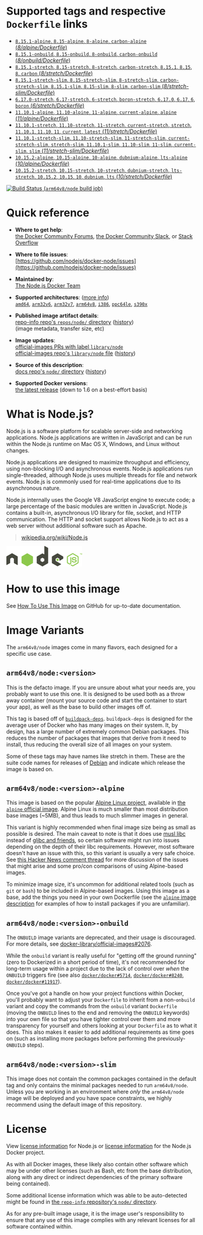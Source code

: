 <!--

********************************************************************************

WARNING:

    DO NOT EDIT "node/README.md"

    IT IS AUTO-GENERATED

    (from the other files in "node/" combined with a set of templates)

********************************************************************************

-->

# Supported tags and respective `Dockerfile` links

-	[`8.15.1-alpine`, `8.15-alpine`, `8-alpine`, `carbon-alpine` (*8/alpine/Dockerfile*)](https://github.com/nodejs/docker-node/blob/de76fb48b532d6be012098dc3538bd15329a27d0/8/alpine/Dockerfile)
-	[`8.15.1-onbuild`, `8.15-onbuild`, `8-onbuild`, `carbon-onbuild` (*8/onbuild/Dockerfile*)](https://github.com/nodejs/docker-node/blob/de76fb48b532d6be012098dc3538bd15329a27d0/8/onbuild/Dockerfile)
-	[`8.15.1-stretch`, `8.15-stretch`, `8-stretch`, `carbon-stretch`, `8.15.1`, `8.15`, `8`, `carbon` (*8/stretch/Dockerfile*)](https://github.com/nodejs/docker-node/blob/de76fb48b532d6be012098dc3538bd15329a27d0/8/stretch/Dockerfile)
-	[`8.15.1-stretch-slim`, `8.15-stretch-slim`, `8-stretch-slim`, `carbon-stretch-slim`, `8.15.1-slim`, `8.15-slim`, `8-slim`, `carbon-slim` (*8/stretch-slim/Dockerfile*)](https://github.com/nodejs/docker-node/blob/de76fb48b532d6be012098dc3538bd15329a27d0/8/stretch-slim/Dockerfile)
-	[`6.17.0-stretch`, `6.17-stretch`, `6-stretch`, `boron-stretch`, `6.17.0`, `6.17`, `6`, `boron` (*6/stretch/Dockerfile*)](https://github.com/nodejs/docker-node/blob/6833ee622c5a1d4c054ffaf96115f2a20714f5f3/6/stretch/Dockerfile)
-	[`11.10.1-alpine`, `11.10-alpine`, `11-alpine`, `current-alpine`, `alpine` (*11/alpine/Dockerfile*)](https://github.com/nodejs/docker-node/blob/926bddb46b98edf3e1cf75d128afc7cb3b06fb54/11/alpine/Dockerfile)
-	[`11.10.1-stretch`, `11.10-stretch`, `11-stretch`, `current-stretch`, `stretch`, `11.10.1`, `11.10`, `11`, `current`, `latest` (*11/stretch/Dockerfile*)](https://github.com/nodejs/docker-node/blob/926bddb46b98edf3e1cf75d128afc7cb3b06fb54/11/stretch/Dockerfile)
-	[`11.10.1-stretch-slim`, `11.10-stretch-slim`, `11-stretch-slim`, `current-stretch-slim`, `stretch-slim`, `11.10.1-slim`, `11.10-slim`, `11-slim`, `current-slim`, `slim` (*11/stretch-slim/Dockerfile*)](https://github.com/nodejs/docker-node/blob/926bddb46b98edf3e1cf75d128afc7cb3b06fb54/11/stretch-slim/Dockerfile)
-	[`10.15.2-alpine`, `10.15-alpine`, `10-alpine`, `dubnium-alpine`, `lts-alpine` (*10/alpine/Dockerfile*)](https://github.com/nodejs/docker-node/blob/1d01380b9fa115e26df9430f7c6c591a1643f798/10/alpine/Dockerfile)
-	[`10.15.2-stretch`, `10.15-stretch`, `10-stretch`, `dubnium-stretch`, `lts-stretch`, `10.15.2`, `10.15`, `10`, `dubnium`, `lts` (*10/stretch/Dockerfile*)](https://github.com/nodejs/docker-node/blob/1d01380b9fa115e26df9430f7c6c591a1643f798/10/stretch/Dockerfile)

[![Build Status](https://doi-janky.infosiftr.net/job/multiarch/job/arm64v8/job/node/badge/icon) (`arm64v8/node` build job)](https://doi-janky.infosiftr.net/job/multiarch/job/arm64v8/job/node/)

# Quick reference

-	**Where to get help**:  
	[the Docker Community Forums](https://forums.docker.com/), [the Docker Community Slack](https://blog.docker.com/2016/11/introducing-docker-community-directory-docker-community-slack/), or [Stack Overflow](https://stackoverflow.com/search?tab=newest&q=docker)

-	**Where to file issues**:  
	[https://github.com/nodejs/docker-node/issues](https://github.com/nodejs/docker-node/issues)

-	**Maintained by**:  
	[The Node.js Docker Team](https://github.com/nodejs/docker-node)

-	**Supported architectures**: ([more info](https://github.com/docker-library/official-images#architectures-other-than-amd64))  
	[`amd64`](https://hub.docker.com/r/amd64/node/), [`arm32v6`](https://hub.docker.com/r/arm32v6/node/), [`arm32v7`](https://hub.docker.com/r/arm32v7/node/), [`arm64v8`](https://hub.docker.com/r/arm64v8/node/), [`i386`](https://hub.docker.com/r/i386/node/), [`ppc64le`](https://hub.docker.com/r/ppc64le/node/), [`s390x`](https://hub.docker.com/r/s390x/node/)

-	**Published image artifact details**:  
	[repo-info repo's `repos/node/` directory](https://github.com/docker-library/repo-info/blob/master/repos/node) ([history](https://github.com/docker-library/repo-info/commits/master/repos/node))  
	(image metadata, transfer size, etc)

-	**Image updates**:  
	[official-images PRs with label `library/node`](https://github.com/docker-library/official-images/pulls?q=label%3Alibrary%2Fnode)  
	[official-images repo's `library/node` file](https://github.com/docker-library/official-images/blob/master/library/node) ([history](https://github.com/docker-library/official-images/commits/master/library/node))

-	**Source of this description**:  
	[docs repo's `node/` directory](https://github.com/docker-library/docs/tree/master/node) ([history](https://github.com/docker-library/docs/commits/master/node))

-	**Supported Docker versions**:  
	[the latest release](https://github.com/docker/docker-ce/releases/latest) (down to 1.6 on a best-effort basis)

# What is Node.js?

Node.js is a software platform for scalable server-side and networking applications. Node.js applications are written in JavaScript and can be run within the Node.js runtime on Mac OS X, Windows, and Linux without changes.

Node.js applications are designed to maximize throughput and efficiency, using non-blocking I/O and asynchronous events. Node.js applications run single-threaded, although Node.js uses multiple threads for file and network events. Node.js is commonly used for real-time applications due to its asynchronous nature.

Node.js internally uses the Google V8 JavaScript engine to execute code; a large percentage of the basic modules are written in JavaScript. Node.js contains a built-in, asynchronous I/O library for file, socket, and HTTP communication. The HTTP and socket support allows Node.js to act as a web server without additional software such as Apache.

> [wikipedia.org/wiki/Node.js](https://en.wikipedia.org/wiki/Node.js)

![logo](https://raw.githubusercontent.com/docker-library/docs/01c12653951b2fe592c1f93a13b4e289ada0e3a1/node/logo.png)

# How to use this image

See [How To Use This Image](https://github.com/nodejs/docker-node/blob/master/README.md#how-to-use-this-image) on GitHub for up-to-date documentation.

# Image Variants

The `arm64v8/node` images come in many flavors, each designed for a specific use case.

## `arm64v8/node:<version>`

This is the defacto image. If you are unsure about what your needs are, you probably want to use this one. It is designed to be used both as a throw away container (mount your source code and start the container to start your app), as well as the base to build other images off of.

This tag is based off of [`buildpack-deps`](https://hub.docker.com/_/buildpack-deps/). `buildpack-deps` is designed for the average user of Docker who has many images on their system. It, by design, has a large number of extremely common Debian packages. This reduces the number of packages that images that derive from it need to install, thus reducing the overall size of all images on your system.

Some of these tags may have names like stretch in them. These are the suite code names for releases of [Debian](https://wiki.debian.org/DebianReleases) and indicate which release the image is based on.

## `arm64v8/node:<version>-alpine`

This image is based on the popular [Alpine Linux project](http://alpinelinux.org), available in [the `alpine` official image](https://hub.docker.com/_/alpine). Alpine Linux is much smaller than most distribution base images (~5MB), and thus leads to much slimmer images in general.

This variant is highly recommended when final image size being as small as possible is desired. The main caveat to note is that it does use [musl libc](http://www.musl-libc.org) instead of [glibc and friends](http://www.etalabs.net/compare_libcs.html), so certain software might run into issues depending on the depth of their libc requirements. However, most software doesn't have an issue with this, so this variant is usually a very safe choice. See [this Hacker News comment thread](https://news.ycombinator.com/item?id=10782897) for more discussion of the issues that might arise and some pro/con comparisons of using Alpine-based images.

To minimize image size, it's uncommon for additional related tools (such as `git` or `bash`) to be included in Alpine-based images. Using this image as a base, add the things you need in your own Dockerfile (see the [`alpine` image description](https://hub.docker.com/_/alpine/) for examples of how to install packages if you are unfamiliar).

## `arm64v8/node:<version>-onbuild`

The `ONBUILD` image variants are deprecated, and their usage is discouraged. For more details, see [docker-library/official-images#2076](https://github.com/docker-library/official-images/issues/2076).

While the `onbuild` variant is really useful for "getting off the ground running" (zero to Dockerized in a short period of time), it's not recommended for long-term usage within a project due to the lack of control over *when* the `ONBUILD` triggers fire (see also [`docker/docker#5714`](https://github.com/docker/docker/issues/5714), [`docker/docker#8240`](https://github.com/docker/docker/issues/8240), [`docker/docker#11917`](https://github.com/docker/docker/issues/11917)).

Once you've got a handle on how your project functions within Docker, you'll probably want to adjust your `Dockerfile` to inherit from a non-`onbuild` variant and copy the commands from the `onbuild` variant `Dockerfile` (moving the `ONBUILD` lines to the end and removing the `ONBUILD` keywords) into your own file so that you have tighter control over them and more transparency for yourself and others looking at your `Dockerfile` as to what it does. This also makes it easier to add additional requirements as time goes on (such as installing more packages before performing the previously-`ONBUILD` steps).

## `arm64v8/node:<version>-slim`

This image does not contain the common packages contained in the default tag and only contains the minimal packages needed to run `arm64v8/node`. Unless you are working in an environment where *only* the `arm64v8/node` image will be deployed and you have space constraints, we highly recommend using the default image of this repository.

# License

View [license information](https://github.com/nodejs/node/blob/master/LICENSE) for Node.js or [license information](https://github.com/nodejs/docker-node/blob/master/LICENSE) for the Node.js Docker project.

As with all Docker images, these likely also contain other software which may be under other licenses (such as Bash, etc from the base distribution, along with any direct or indirect dependencies of the primary software being contained).

Some additional license information which was able to be auto-detected might be found in [the `repo-info` repository's `node/` directory](https://github.com/docker-library/repo-info/tree/master/repos/node).

As for any pre-built image usage, it is the image user's responsibility to ensure that any use of this image complies with any relevant licenses for all software contained within.
